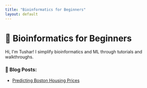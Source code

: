 ```yaml
---
title: "Bioinformatics for Beginners"
layout: default
---
```


# 🧬 Bioinformatics for Beginners

Hi, I'm Tushar! I simplify bioinformatics and ML through tutorials and walkthroughs.

### 📘 Blog Posts:
- [Predicting Boston Housing Prices]([./2024-07-01-boston-house-regression_preprocessing.md)

